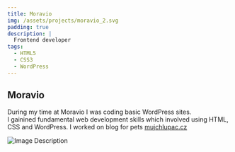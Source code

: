 ```yaml
---
title: Moravio
img: /assets/projects/moravio_2.svg
padding: true
description: |
  Frontend developer
tags:
  - HTML5
  - CSS3
  - WordPress
---
```

## Moravio
During my time at Moravio I was coding basic WordPress sites.<br> I gainined fundamental web development skills which involved using HTML, CSS and WordPress.
I worked on blog for pets <a href="https://www.mujchlupac.cz/" target="_blank" rel="noopener noreferrer">mujchlupac.cz</a>
<br>

![Image Description](/assets/projects/moravio/1.png)
